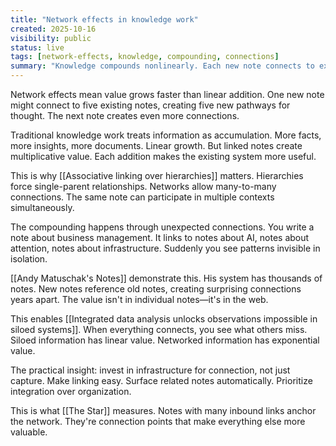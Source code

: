 ```yaml
---
title: "Network effects in knowledge work"
created: 2025-10-16
visibility: public
status: live
tags: [network-effects, knowledge, compounding, connections]
summary: "Knowledge compounds nonlinearly. Each new note connects to existing notes. Value increases faster than linear growth."
---
```


Network effects mean value grows faster than linear addition. One new note might connect to five existing notes, creating five new pathways for thought. The next note creates even more connections.

Traditional knowledge work treats information as accumulation. More facts, more insights, more documents. Linear growth. But linked notes create multiplicative value. Each addition makes the existing system more useful.

This is why [[Associative linking over hierarchies]] matters. Hierarchies force single-parent relationships. Networks allow many-to-many connections. The same note can participate in multiple contexts simultaneously.

The compounding happens through unexpected connections. You write a note about business management. It links to notes about AI, notes about attention, notes about infrastructure. Suddenly you see patterns invisible in isolation.

[[Andy Matuschak's Notes]] demonstrate this. His system has thousands of notes. New notes reference old notes, creating surprising connections years apart. The value isn't in individual notes—it's in the web.

This enables [[Integrated data analysis unlocks observations impossible in siloed systems]]. When everything connects, you see what others miss. Siloed information has linear value. Networked information has exponential value.

The practical insight: invest in infrastructure for connection, not just capture. Make linking easy. Surface related notes automatically. Prioritize integration over organization.

This is what [[The Star]] measures. Notes with many inbound links anchor the network. They're connection points that make everything else more valuable.
